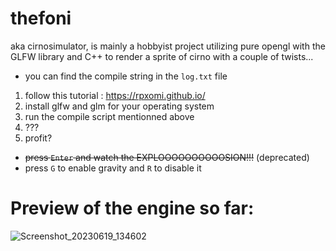 # thefoni
aka cirnosimulator, is mainly a hobbyist project utilizing pure opengl with the GLFW library and C++ to render a sprite of cirno with a couple of twists... 

- you can find the compile string in the `log.txt` file

1. follow this tutorial : https://rpxomi.github.io/
1. install glfw and glm for your operating system
1. run the compile script mentionned above
1. ???
1. profit?

- ~~press `Enter` and watch the EXPLOOOOOOOOOOSION!!!~~ (deprecated)
- press `G` to enable gravity and `R` to disable it

# Preview of the engine so far:
![Screenshot_20230619_134602](https://github.com/trbshyguy1010/cirno_simulator/assets/84151427/9011b733-124d-41ae-b26b-16cd210b965b)
